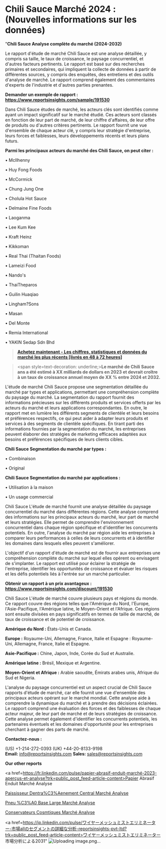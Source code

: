 # Chili Sauce Marché 2024 : (Nouvelles informations sur les données)

"<strong>Chili Sauce Analyse complète du marché (2024-2032)</strong>

Le rapport d'étude de marché Chili Sauce est une analyse détaillée, y compris sa taille, le taux de croissance, le paysage concurrentiel, et d'autres facteurs pertinents. Le rapport est basé sur des recherches primaires et secondaires, qui impliquent la collecte de données à partir de différentes sources, y compris des enquêtes, des entretiens et des outils d'analyse de marché. Le rapport comprend également des commentaires d'experts de l'industrie et d'autres parties prenantes.

<strong>Demander un exemple de rapport : </strong><strong><a href=https://www.reportsinsights.com/sample/191530>https://www.reportsinsights.com/sample/191530</a></strong>

Dans Chili Sauce études de marché, les acteurs clés sont identifiés comme ayant un impact significatif sur le marché étudié. Ces acteurs sont classés en fonction de leur part de marché, de leur chiffre d'affaires, de leur offre de produits ou d'autres critères pertinents. Le rapport fournit une vue d'ensemble de chaque acteur clé, y compris leur stratégie d'entreprise, leurs forces et faiblesses, leurs développements récents et leurs plans futurs.

<strong>Parmi les principaux acteurs du marché des Chili Sauce, on peut citer :</strong>

• McIlhenny

• Huy Fong Foods

• McCormick

• Chung Jung One

• Cholula Hot Sauce

• Delmaine Fine Foods

• Laoganma

• Lee Kum Kee

• Kraft Heinz

• Kikkoman

• Real Thai (Thaitan Foods)

• Lameizi Food

• Nando's

• ThaiTheparos

• Guilin Huaqiao

• Lingham?Sons

• Masan

• Del Monte

• Remia International

• YAKIN Sedap Sdn Bhd

<blockquote><a href=https://reportsinsights.com/buynow/191530><span style=text-decoration: underline;><strong>Achetez maintenant - Les chiffres, statistiques et données du marché les plus récents [livrés en 48 à 72 heures]</strong></span></a></blockquote>
<blockquote>
<div class=group w-full text-gray-800 dark:text-gray-100 border-b border-black/10 dark:border-gray-900/50 bg-gray-50 dark:bg-[#444654]>
<div class=flex p-4 gap-4 text-base md:gap-6 md:max-w-2xl lg:max-w-xl xl:max-w-3xl md:py-6 lg:px-0 m-auto>
<div class=relative flex flex-col w-[calc(100%-50px)] gap-1 md:gap-3 lg:w-[calc(100%-115px)]>
<div class=flex flex-grow flex-col gap-3>
<div class=min-h-[20px] flex flex-col items-start gap-4 whitespace-pre-wrap break-words>
<div class=result-streaming markdown prose w-full break-words dark:prose-invert light>

<span style=text-decoration: underline;><strong>Le marché de Chili Sauce ans a été estimé à XX milliards de dollars en 2023 et devrait croître à un taux de croissance annuel moyen de XX % entre 2024 et 2032.</strong></span>

</div>
</div>
</div>
</div>
</div>
</div></blockquote>
L'étude de marché Chili Sauce propose une segmentation détaillée du marché par types et applications, permettant une compréhension complète du paysage du marché. La segmentation du rapport fournit des informations précieuses sur les différents produits et services offerts par les acteurs du marché et leurs applications correspondantes. En outre, le rapport met en lumière les différents segments de clientèle et leurs besoins et préférences respectifs, ce qui peut aider à adapter leurs produits et services à des segments de clientèle spécifiques. En tirant parti des informations fournies par la segmentation du marché, les entreprises peuvent élaborer des stratégies de marketing efficaces adaptées aux besoins et préférences spécifiques de leurs clients cibles.

<strong>Chili Sauce Segmentation du marché par types :</strong>

• Combinaison

• Original

<strong>Chili Sauce Segmentation du marché par applications :</strong>

• Utilisation à la maison

• Un usage commercial

Chili Sauce L'étude de marché fournit une analyse détaillée du paysage concurrentiel du marché dans différentes régions. Cette analyse comprend des informations sur les principaux acteurs du marché, leur part de marché et leurs stratégies. Elle permet de comprendre l'environnement concurrentiel dans chaque région spécifique et d'identifier les concurrents potentiels. En outre, l'analyse du marché par région aide les entreprises à comparer leurs performances à celles de leurs concurrents et à identifier les domaines dans lesquels elles peuvent s'améliorer.

L'objectif d'un rapport d'étude de marché est de fournir aux entreprises une compréhension complète du marché sur lequel elles opèrent ou envisagent de s'implanter. Le rapport est utilisé pour éclairer la stratégie de l'entreprise, identifier les opportunités de croissance et évaluer les risques et les défis potentiels liés à l'entrée sur un marché particulier.

<strong>Obtenir un rapport à un prix avantageux : <a href=https://www.reportsinsights.com/discount/191530>https://www.reportsinsights.com/discount/191530</a></strong>

Chili Sauce L'étude de marché couvre plusieurs pays et régions du monde. Ce rapport couvre des régions telles que l'Amérique du Nord, l'Europe, l'Asie-Pacifique, l'Amérique latine, le Moyen-Orient et l'Afrique. Ces régions sont ensuite divisées en pays significatifs en termes de taille de marché, de taux de croissance et de potentiel de croissance.

<strong>Amérique du Nord :</strong> États-Unis et Canada.

<strong>Europe :</strong> Royaume-Uni, Allemagne, France, Italie et Espagne : Royaume-Uni, Allemagne, France, Italie et Espagne.

<strong>Asie-Pacifique :</strong> Chine, Japon, Inde, Corée du Sud et Australie.

<strong>Amérique latine :</strong> Brésil, Mexique et Argentine.

<strong>Moyen-Orient et Afrique :</strong> Arabie saoudite, Émirats arabes unis, Afrique du Sud et Nigeria.

L'analyse du paysage concurrentiel est un aspect crucial de Chili Sauce rapports d'étude de marché, car elle fournit une vue d'ensemble des principaux acteurs opérant sur le marché mondial. Cette analyse aide à comprendre la dynamique du marché et à prendre des décisions éclairées. Le rapport comprend une évaluation des forces et des faiblesses de chaque acteur majeur, de leur part de marché et de leurs stratégies de croissance. Cette analyse permet également d'identifier les concurrents potentiels, les partenaires éventuels et les domaines d'opportunité pour les entreprises cherchant à gagner des parts de marché.

<strong>Contactez-nous :</strong>

(US) +1-214-272-0393
(UK) +44-20-8133-9198
<strong>Email:</strong> <a>info@reportsinsights.com</a>
<strong>Sales:</strong> <a>sales@reportsinsights.com</a>

<strong>Our other reports</strong>

<a href=https://fr.linkedin.com/pulse/papier-abrasif-enduit-marché-2023-aperçus-et-analyse?trk=public_post_feed-article-content>Papier Abrasif Enduit Marché Analyse</a>

<a href=https://www.linkedin.com/pulse/%C3%A9paississeur-dentra%C3%AEnement-central-march%C3%A9-jka2f/>Paississeur Dentra%C3%Aenement Central Marché Analyse</a>

<a href=https://www.linkedin.com/pulse/pneu-%C3%A0-base-large-march%C3%A9-jusquen-2032-segmentation-pcdbf/>Pneu %C3%A0 Base Large Marché Analyse</a>

<a href=https://www.linkedin.com/pulse/conservateurs-cosm%C3%A9tiques-march%C3%A9-impact-hf8ef/>Conservateurs Cosmtiques Marché Analyse</a>

<a href=https://jp.linkedin.com/pulse/ワイヤーメッシュミストエリミネーター-市場allのセグメントの詳細な分析-reportsinsights-pvt-ltd?trk=public_post_feed-article-content>ワイヤーメッシュミストエリミネーター 市場分析による2031</a>"
![Uploading image.png…]()
